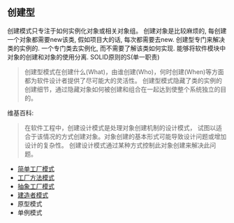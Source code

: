 ## 创建型
创建模式只专注于如何实例化对象或相关对象组。 创建对象是比较麻烦的, 每创建一个对象都需要new该类, 
假如项目大的话, 每次都需要去new. 创建型专门来解决类的实例的. 一个专门类去实例化, 
而不需要了解该类如何实现. 能够将软件模块中对象的创建和对象的使用分离.
SOLID原则的S(单一职责)

> 创建型模式在创建什么(What)，由谁创建(Who)，何时创建(When)等方面都为软件设计者提供了尽可能大的灵活性。
创建型模式隐藏了类的实例的创建细节，通过隐藏对象如何被创建和组合在一起达到使整个系统独立的目的。

维基百科:
> 在软件工程中，创建设计模式是处理对象创建机制的设计模式，
试图以适合于该情况的方式创建对象。对象创建的基本形式可能导致设计问题或增加设计的复杂性。
创建设计模式通过某种方式控制此对象创建来解决此问题。

- [简单工厂模式](https://github.com/uuk020/DesignPatterns/tree/master/Creational/SimpleFactory)
- [工厂方法模式](https://github.com/uuk020/DesignPatterns/tree/master/Creational/FactoryMethod)
- [抽象工厂模式](https://github.com/uuk020/DesignPatterns/tree/master/Creational/AbstractFactory)
- [建造者模式](https://github.com/uuk020/DesignPatterns/tree/master/Creational/Builder)
- 原型模式
- 单例模式